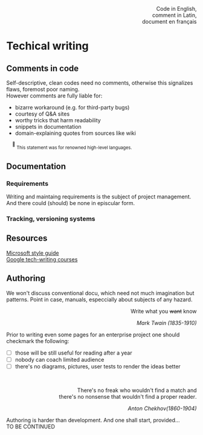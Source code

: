 <p dir="rtl">,Code in English<br/>,comment in Latin<br/>document en français</p>

# Techical writing

## Comments in code

Self-descriptive, clean codes need no comments, otherwise this signalizes flaws, foremost poor naming.\
However comments are fully liable for:

+ bizarre workaround (e.g. for third-party bugs)
+ courtesy of Q&A sites
+ worthy tricks that harm readability
+ snippets in documentation
+ domain-explaining quotes from sources like wiki

&nbsp;&nbsp;&nbsp;&nbsp;<sup>:raising_hand:</sup>&nbsp;<sub>This statement was for renowned high-level languages.</sub>

## Documentation

### Requirements
Writing and maintaing requirements is the subject of project management. And there could (should) be none in episcular form.

### Tracking, versioning systems

## Resources

[Microsoft style guide](https://learn.microsoft.com/en-us/style-guide/welcome/)\
[Google tech-writing courses](https://developers.google.com/tech-writing/overview)

## Authoring

We won't discuss conventional docu, which need not much imagination but patterns. Point in case, manuals, especcially about subjects of any hazard.

<div dir="rtl">Write what you <s>want</s> know</div>
<p dir="rtl";'><i>Mark Twain (1835-1910)</i></p>

Prior to writing even some pages for an enterprise project one should checkmark the following:
- [ ] those will be still useful for reading after a year
- [ ] nobody can coach limited audience
- [ ] there's no diagrams, pictures, user tests to render the ideas better

&nbsp;
<p dir="rtl";'>There's no freak who wouldn't find a match and<br/>.there's no nonsense that wouldn't find a proper reader</p>
<p dir="rtl";'><i>Anton Chekhov(1860-1904)</i></p>

Authoring is harder than development. And one shall start, provided... \
TO BE CONTINUED
